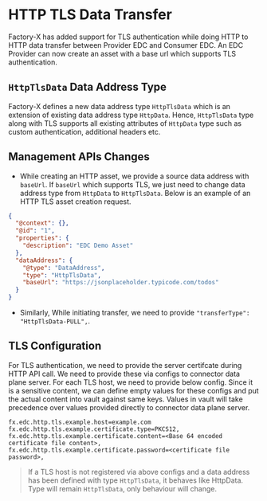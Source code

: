 # HTTP TLS Data Transfer
Factory-X has added support for TLS authentication while doing HTTP to HTTP data transfer between Provider EDC and Consumer EDC.
An EDC Provider can now create an asset with a base url which supports TLS authentication.

## `HttpTlsData` Data Address Type
Factory-X defines a new data address type `HttpTlsData` which is an extension of existing data address type `HttpData`. Hence, `HttpTlsData` type along with TLS supports all existing attributes of `HttpData` type such as custom authentication, additional headers etc.

## Management APIs Changes
- While creating an HTTP asset, we provide a source data address with `baseUrl`. If `baseUrl` which supports TLS, we just need to change data address type from `HttpData` to `HttpTlsData`.
Below is an example of an HTTP TLS asset creation request. 
```json
{
  "@context": {},
  "@id": "1",
  "properties": {
    "description": "EDC Demo Asset"
  },
  "dataAddress": {
    "@type": "DataAddress",
    "type": "HttpTlsData",
    "baseUrl": "https://jsonplaceholder.typicode.com/todos"
  }
}
```
- Similarly, While initiating transfer, we need to provide `"transferType": "HttpTlsData-PULL",`. 

## TLS Configuration
For TLS authentication, we need to provide the server certifcate during HTTP API call. We need to provide these via configs to connector data plane server.
For each TLS host, we need to provide below config. Since it is a sensitive content, we can define empty values for these configs and put the actual content into vault against same keys. Values in vault will take precedence over values provided directly to connector data plane server.
```properties
fx.edc.http.tls.example.host=example.com
fx.edc.http.tls.example.certificate.type=PKCS12,
fx.edc.http.tls.example.certificate.content=<Base 64 encoded certificate file content>,
fx.edc.http.tls.example.certificate.password=<certificate file password>,
```
> If a TLS host is not registered via above configs and a data address has been defined with type `HttpTlsData`, it behaves like HttpData. Type will remain `HttpTlsData`, only behaviour will change.

